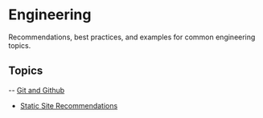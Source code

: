 # Engineering

Recommendations, best practices, and examples for common engineering topics.

## Topics

-- [Git and Github](git-and-github.md)
- [Static Site Recommendations](static-sites-recommendation.md)
